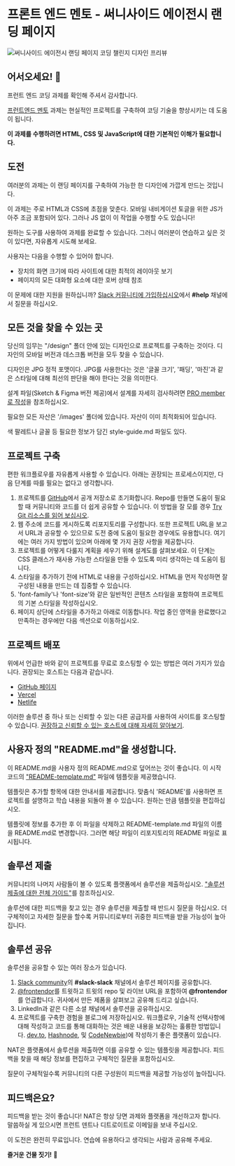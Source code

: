 # 프론트 엔드 멘토 - 써니사이드 에이전시 랜딩 페이지

![써니사이드 에이전시 랜딩 페이지 코딩 챌린지 디자인 프리뷰](.design/desktop-preview.jpg)

## 어서오세요! 👋

프런트 엔드 코딩 과제를 확인해 주셔서 감사합니다.

[프런트엔드 멘토](https://www.frontendmentor.io) 과제는 현실적인 프로젝트를 구축하여 코딩 기술을 향상시키는 데 도움이 됩니다.

**이 과제를 수행하려면 HTML, CSS 및 JavaScript에 대한 기본적인 이해가 필요합니다.**

## 도전

여러분의 과제는 이 랜딩 페이지를 구축하여 가능한 한 디자인에 가깝게 만드는 것입니다.

이 과제는 주로 HTML과 CSS에 초점을 맞춘다. 모바일 내비게이션 토글을 위한 JS가 아주 조금 포함되어 있다. 그러나 JS 없이 이 작업을 수행할 수도 있습니다!

원하는 도구를 사용하여 과제를 완료할 수 있습니다. 그러니 여러분이 연습하고 싶은 것이 있다면, 자유롭게 시도해 보세요.

사용자는 다음을 수행할 수 있어야 합니다.

- 장치의 화면 크기에 따라 사이트에 대한 최적의 레이아웃 보기
- 페이지의 모든 대화형 요소에 대한 호버 상태 참조

이 문제에 대한 지원을 원하십니까? [Slack 커뮤니티에 가입하십시오](https://www.frontendmentor.io/slack)에서 **#help** 채널에서 질문을 하십시오.

## 모든 것을 찾을 수 있는 곳

당신의 임무는 "/design" 폴더 안에 있는 디자인으로 프로젝트를 구축하는 것이다. 디자인의 모바일 버전과 데스크톱 버전을 모두 찾을 수 있습니다.

디자인은 JPG 정적 포맷이다. JPG를 사용한다는 것은 '글꼴 크기', '패딩', '마진'과 같은 스타일에 대해 최선의 판단을 해야 한다는 것을 의미한다.

설계 파일(Sketch & Figma 버전 제공)에서 설계를 자세히 검사하려면 [PRO member로 작성](https://www.frontendmentor.io/pro)을 참조하십시오.

필요한 모든 자산은 '/images' 폴더에 있습니다. 자산이 이미 최적화되어 있습니다.

색 팔레트나 글꼴 등 필요한 정보가 담긴 style-guide.md 파일도 있다.

## 프로젝트 구축

편한 워크플로우를 자유롭게 사용할 수 있습니다. 아래는 권장되는 프로세스이지만, 다음 단계를 따를 필요는 없다고 생각합니다.

1. 프로젝트를 [GitHub](https://github.com/)에서 공개 저장소로 초기화합니다. Repo를 만들면 도움이 필요할 때 커뮤니티와 코드를 더 쉽게 공유할 수 있습니다. 이 방법을 잘 모를 경우 [Try Git 리소스를 읽어 보십시오](https://try.github.io/).
2. 웹 주소에 코드를 게시하도록 리포지토리를 구성합니다. 또한 프로젝트 URL을 보고서 URL과 공유할 수 있으므로 도전 중에 도움이 필요한 경우에도 유용합니다. 여기에는 여러 가지 방법이 있으며 아래에 몇 가지 권장 사항을 제공합니다.
3. 프로젝트를 어떻게 다룰지 계획을 세우기 위해 설계도를 살펴보세요. 이 단계는 CSS 클래스가 재사용 가능한 스타일을 만들 수 있도록 미리 생각하는 데 도움이 됩니다.
4. 스타일을 추가하기 전에 HTML로 내용을 구성하십시오. HTML을 먼저 작성하면 잘 구성된 내용을 만드는 데 집중할 수 있습니다.
5. 'font-family'나 'font-size'와 같은 일반적인 콘텐츠 스타일을 포함하여 프로젝트의 기본 스타일을 작성하십시오.
6. 페이지 상단에 스타일을 추가하고 아래로 이동합니다. 작업 중인 영역을 완료했다고 만족하는 경우에만 다음 섹션으로 이동하십시오.

## 프로젝트 배포

위에서 언급한 바와 같이 프로젝트를 무료로 호스팅할 수 있는 방법은 여러 가지가 있습니다. 권장되는 호스트는 다음과 같습니다.

- [GitHub 페이지](https://pages.github.com/)
- [Vercel](https://vercel.com/)
- [Netlife](https://www.netlify.com/)

이러한 솔루션 중 하나 또는 신뢰할 수 있는 다른 공급자를 사용하여 사이트를 호스팅할 수 있습니다. [권장하고 신뢰할 수 있는 호스트에 대해 자세히 알아보기](https://medium.com/frontend-mentor/frontend-mentor-trusted-hosting-providers-bf000dfebe).

## 사용자 정의 "README.md"을 생성합니다.

이 README.md을 사용자 정의 README.md으로 덮어쓰는 것이 좋습니다. 이 시작 코드의 ["README-template.md"](.README-template.md) 파일에 템플릿을 제공했습니다.

템플릿은 추가할 항목에 대한 안내서를 제공합니다. 맞춤식 'README'를 사용하면 프로젝트를 설명하고 학습 내용을 되돌아 볼 수 있습니다. 원하는 만큼 템플릿을 편집하십시오.

템플릿에 정보를 추가한 후 이 파일을 삭제하고 README-template.md 파일의 이름을 README.md로 변경합니다. 그러면 해당 파일이 리포지토리의 README 파일로 표시됩니다.

## 솔루션 제출

커뮤니티의 나머지 사람들이 볼 수 있도록 플랫폼에서 솔루션을 제출하십시오. ["솔루션 제출에 대한 전체 가이드"](https://medium.com/frontend-mentor/a-complete-guide-to-submitting-solutions-on-frontend-mentor-ac6384162248)를 참조하십시오.

솔루션에 대한 피드백을 찾고 있는 경우 솔루션을 제출할 때 반드시 질문을 하십시오. 더 구체적이고 자세한 질문을 할수록 커뮤니티로부터 귀중한 피드백을 받을 가능성이 높아집니다.

## 솔루션 공유

솔루션을 공유할 수 있는 여러 장소가 있습니다.

1. [Slack community](https://www.frontendmentor.io/slack)의 **#slack-slack** 채널에서 솔루션 페이지를 공유합니다. 
2. [@frontendor](https://twitter.com/frontendmentor)를 트윗하고 트윗의 repo 및 라이브 URL을 포함하여 **@frontendor**를 언급합니다. 귀사에서 만든 제품을 살펴보고 공유해 드리고 싶습니다.
3. LinkedIn과 같은 다른 소셜 채널에서 솔루션을 공유하십시오.
4. 프로젝트를 구축한 경험을 블로그에 저장하십시오. 워크플로우, 기술적 선택사항에 대해 작성하고 코드를 통해 대화하는 것은 배운 내용을 보강하는 훌륭한 방법입니다. [dev.to](https://dev.to/), [Hashnode](https://hashnode.com/), 및 [CodeNewbie](https://community.codenewbie.org/))에 작성하기 좋은 플랫폼이 있습니다.

NAT은 플랫폼에서 솔루션을 제출하면 이를 공유할 수 있는 템플릿을 제공합니다. 피드백을 찾을 때 해당 정보를 편집하고 구체적인 질문을 포함하십시오. 

질문이 구체적일수록 커뮤니티의 다른 구성원이 피드백을 제공할 가능성이 높아집니다.

## 피드백은요?

피드백을 받는 것이 좋습니다! NAT은 항상 당면 과제와 플랫폼을 개선하고자 합니다. 말씀하실 게 있으시면 프런트 덴트나 디트로이트로 이메일을 보내 주십시오.

이 도전은 완전히 무료입니다. 연습에 유용하다고 생각되는 사람과 공유해 주세요.

**즐거운 건물 짓기!** 🚀